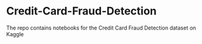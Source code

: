 # Credit-Card-Fraud-Detection
The repo contains notebooks for the Credit Card Fraud Detection dataset on Kaggle
